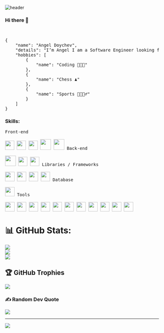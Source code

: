 ![header](https://capsule-render.vercel.app/api?type=waving&height=150&color=0:020024,50:56258F,100:B229E4&text=Software%20Engineer&fontColor=FFFFFF&fontSize=40&fontAlign=50&fontAlignY=30&descAlignY=41)
### Hi there 👋
<pre>
<br>
{
    "name": "Angel Doychev",
    "details": "I’m Angel I am a Software Engineer looking for new opportunities.",
    "hobbies": [
        {
            "name": "Coding 👨🏽‍💻"
        },
        {
            "name": "Chess ♟"
        },
        {
            "name": "Sports 🥊🏓🧗‍♂"
        }
    ]
}
</pre>

<h3 align="left">Skills:</h3>

 <kbd>
    <kbd>Front-end</kbd>
    <br>
    <br>
     <img width="30px" src="https://cdn.worldvectorlogo.com/logos/css-3.svg" /> 
    <img width="30px" src="https://cdn.worldvectorlogo.com/logos/html-1.svg" /> 
       <img width="30px" src="https://cdn.worldvectorlogo.com/logos/typescript.svg" /> 
    <img width="35px" src="https://cdn.worldvectorlogo.com/logos/logo-javascript.svg" />
    <img width="35px" src="https://cdn.worldvectorlogo.com/logos/kotlin-2.svg" />
  </kbd>

   <kbd>
    <kbd>Back-end</kbd>
    <br>
    <br>
     <img width="34.5px" src="https://cdn.jsdelivr.net/gh/devicons/devicon/icons/java/java-original.svg" />
   <img width="30.5px" src="https://cdn.worldvectorlogo.com/logos/c.svg" />
    <img width="30.5px" src="https://cdn.worldvectorlogo.com/logos/c--4.svg" />
  </kbd>
  
   <kbd>
    <kbd>Libraries / Frameworks</kbd>
    <br>
    <br>
    <img width="30.5px" src="https://cdn.worldvectorlogo.com/logos/spring-3.svg" />
         <img width="30.5px" src="https://cdn.worldvectorlogo.com/logos/angular-icon-1.svg" />
    <img width="30.5px" src="https://cdn.worldvectorlogo.com/logos/hibernate.svg" />
    <img width="30.5px" src="https://cdn.worldvectorlogo.com/logos/apache-maven-1.svg" />
  </kbd>

  <kbd>
    <kbd>Database</kbd>
    <br>
    <br>
  <img width="30.5px" src="https://cdn.worldvectorlogo.com/logos/mysql-logo-pure.svg" />
  </kbd>
  
  <kbd>
    <kbd>Tools</kbd>
    <br>
    <br>
<img width="30.5px" src="https://cdn.worldvectorlogo.com/logos/intellij-idea-1.svg" />
     <img width="30.5px" src="https://cdn.worldvectorlogo.com/logos/clion-1.svg" />
    <img width="30.5px" src="https://cdn.worldvectorlogo.com/logos/visual-studio-code-1.svg" />
    <img width="30.5px" src="https://cdn.worldvectorlogo.com/logos/visual-studio-2013.svg" />
    <img width="30.5px" src="https://cdn.worldvectorlogo.com/logos/android-studio-logo.svg" />
    <img width="30.5px" src="https://cdn.worldvectorlogo.com/logos/unity-69.svg" />
    <img width="30.5px" src="https://cdn.worldvectorlogo.com/logos/postman.svg" />
    <img width="30.5px" src="https://cdn.worldvectorlogo.com/logos/docker.svg" />
    <img width="30.5px" src="https://cdn.worldvectorlogo.com/logos/virtualbox.svg" />
    <img width="30.5px" src="https://cdn.worldvectorlogo.com/logos/linux-tux.svg" />
    <img width="30.5px" src="https://cdn.worldvectorlogo.com/logos/git-bash.svg" />
  </kbd>


  # 📊 GitHub Stats:
![](https://github-readme-stats.vercel.app/api?username=AngelDoychev&theme=omni&hide_border=false&include_all_commits=true&count_private=false)<br/>
![](https://github-readme-streak-stats.herokuapp.com/?user=AngelDoychev&theme=omni&hide_border=false)<br/>
![](https://github-readme-stats.vercel.app/api/top-langs/?username=AngelDoychev&theme=omni&hide_border=false&include_all_commits=true&count_private=false&layout=compact)<br/>

## 🏆 GitHub Trophies
![](https://github-profile-trophy.vercel.app/?username=AngelDoychev&theme=dracula&no-frame=false&no-bg=false&margin-w=4)

### ✍️ Random Dev Quote
![](https://quotes-github-readme.vercel.app/api?type=horizontal&theme=radical)

---
[![](https://visitcount.itsvg.in/api?id=AngelDoychev&icon=8&color=0)](https://visitcount.itsvg.in)

